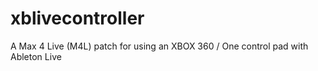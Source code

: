 # xblivecontroller
A Max 4 Live (M4L) patch for using an XBOX 360 / One control pad with Ableton Live
